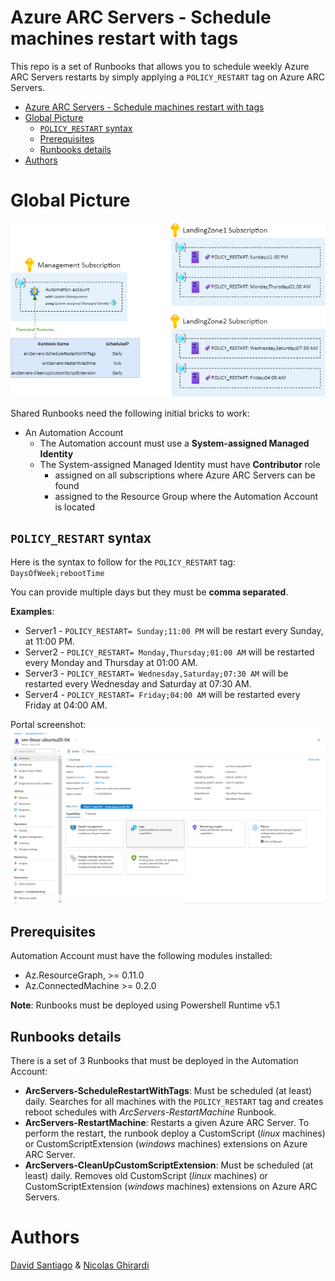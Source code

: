 # Azure ARC Servers - Schedule machines restart with tags 

This repo is a set of Runbooks that allows you to schedule weekly Azure ARC Servers restarts by simply applying a `POLICY_RESTART` tag on Azure ARC Servers.

- [Azure ARC Servers - Schedule machines restart with tags](#azure-arc-servers---schedule-machines-restart-with-tags)
- [Global Picture](#global-picture)
  - [`POLICY_RESTART` syntax](#policy_restart-syntax)
  - [Prerequisites](#prerequisites)
  - [Runbooks details](#runbooks-details)
- [Authors](#authors)

# Global Picture

![BigPicture](docs/bigpicture.png)

Shared Runbooks need the following initial bricks to work:
* An Automation Account 
  * The Automation account must use a **System-assigned Managed Identity**
  * The System-assigned Managed Identity must have **Contributor** role 
    * assigned on all subscriptions where Azure ARC Servers can be found
    * assigned to the Resource Group where the Automation Account is located

## `POLICY_RESTART` syntax 

Here is the syntax to follow for the `POLICY_RESTART` tag: `DaysOfWeek;rebootTime`

You can provide multiple days but they must be **comma separated**.

**Examples**:
* Server1 - `POLICY_RESTART= Sunday;11:00 PM` will be restart every Sunday, at 11:00 PM.
* Server2 - `POLICY_RESTART= Monday,Thursday;01:00 AM` will be restarted every Monday and Thursday at 01:00 AM.
* Server3 - `POLICY_RESTART= Wednesday,Saturday;07:30 AM` will be restarted every Wednesday and Saturday at 07:30 AM.
* Server4 - `POLICY_RESTART= Friday;04:00 AM` will be restarted every Friday at 04:00 AM.

Portal screenshot:
![TagExample](docs/tagexample.png)

## Prerequisites

Automation Account must have the following modules installed:
* Az.ResourceGraph, >= 0.11.0
* Az.ConnectedMachine >= 0.2.0

**Note**: Runbooks must be deployed using Powershell Runtime v5.1 

## Runbooks details

There is a set of 3 Runbooks that must be deployed in the Automation Account:
* **ArcServers-ScheduleRestartWithTags**: Must be scheduled (at least) daily. Searches for all machines with the `POLICY_RESTART` tag and creates reboot schedules with *ArcServers-RestartMachine* Runbook.
* **ArcServers-RestartMachine**: Restarts a given Azure ARC Server. To perform the restart, the runbook deploy a CustomScript (*linux* machines) or CustomScriptExtension (*windows* machines) extensions on Azure ARC Server.
* **ArcServers-CleanUpCustomScriptExtension**: Must be scheduled (at least) daily. Removes old CustomScript (*linux* machines) or CustomScriptExtension (*windows* machines) extensions on Azure ARC Servers.
  
# Authors

[David Santiago](https://github.com/dawlysd) & [Nicolas Ghirardi](https://www.linkedin.com/in/nicolas-ghirardi-11090235) 
